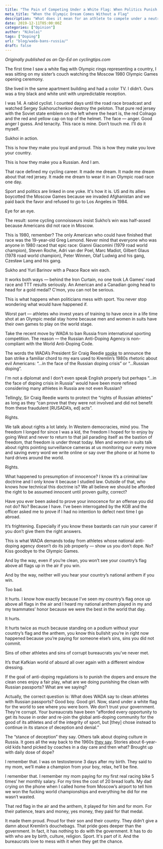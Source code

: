 ```yaml
---
title: "The Pain of Competing Under a White Flag: When Politics Punish Clean Athletes"
meta_title: "When the Olympic Dream Comes Without a Flag"
description: "What does it mean for an athlete to compete under a neutral flag, stripped of national symbols due to political decisions? This post delves into the impact of Olympic bans, questioning why clean athletes pay for bureaucrats’ sins and the cost of forcing them to prove their innocence."
date: 2019-12-11T05:00:00Z
categories: ["Opinion"]
author: "Nikolai"
tags: ["Doping"]
url: "blog/wada-bans-russia/"
draft: false
---
```


*Originally published as an Op-Ed on cyclingtips.com*

The first time I saw a white flag with Olympic rings representing a country, I was sitting on my sister’s couch watching the Moscow 1980 Olympic Games opening ceremony. 

She lived in the same apartment building and had a color TV. I didn’t. Ours was a tiny black and white unit with unpredictable reception.

I was 14. A rabid cyclist. I counted days until the road race broadcast and watched Sergey Sukhoruchenkov destroy the peloton. That pure red jersey with the Soviet state emblem on the left where the heart is, the red Colnago and the red and yellow cap on top of the helmet. The face — anger. Good anger I guess. And tenacity. This race is mine. Don’t touch me. I’ll do it myself.

Sukhoi in action.

This is how they make you loyal and proud. This is how they make you love your country.

This is how they make you a Russian. And I am.

That race defined my cycling career. It made me dream. It made me dream about that red jersey. It made me dream to wear it in an Olympic road race one day.

Sport and politics are linked in one yoke. It's how it is. US and its allies boycotted the Moscow Games because we invaded Afghanistan and we paid back the favor and refused to go to Los Angeles in 1984.

Eye for an eye.

The result: some cycling connoisseurs insist Sukho’s win was half-assed because Americans did not race in Moscow.

This is 1980, remember? The only American who could have finished that race was the 19-year-old Greg Lemond. Never mind that everyone who was anyone in 1980 raced that epic race: Gianni Giacomini (1979 road world champion), Steven Roche, Adri van der Poel, Marc Madiot, Gilbert Glaus (1978 road world champion), Peter Winnen, Olaf Ludwig and his gang, Czesław Lang and his gang.

Sukho and Yuri Barinov with a Peace Race win each.

It works both ways — behind the Iron Curtain, no one took LA Games’ road race and TTT results seriously. An American and a Canadian going head to head for a gold medal? C’mon, you can not be serious.

This is what happens when politicians mess with sport. You never stop wondering what would have happened if. 

Worst part — athletes who invest years of training to have once in a life time shot at an Olympic medal stay home because men and women in suits have their own games to play on the world stage.

Take the recent move by WADA to ban Russia from international sporting competition. The reason — the Russian Anti-Doping Agency is non-compliant with the World Anti-Doping Code.

The words the WADA’s President Sir Craig Reedie [spoke](https://www.wada-ama.org/en/media/news/2019-12/wada-executive-committee-unanimously-endorses-four-year-period-of-non-compliance) to announce the ban strike a familiar chord to my ears used to Kremlin’s 1980s rhetoric about evil Americans: “…in the face of the Russian doping crisis” or “…Russian doping”.

I'm not a diplomat and I don’t even speak English properly but perhaps “…in the face of doping crisis in Russia” would have been more refined considering many athletes in Russia are not even Russian?

Tellingly, Sir Craig Reedie wants to protect the “rights of Russian athletes” as long as they “can prove that they were not involved and did not benefit from these fraudulent [RUSADA’s, ed] acts”.

Rights.

We talk about rights a lot lately. In Western democracies, mind you. The freedom I longed for since I was a kid, the freedom I hoped for to enjoy by going West and never to return to that jail parading itself as the bastion of freedom, that freedom is under threat today. Men and women in suits talk about rights pointing surveillance cameras at us monitoring our every move and saving every word we write online or say over the phone or at home to hard drives around the world.

Rights. 

What happened to presumption of innocence? I know it’s a criminal law doctrine and I only know it because I studied law. Outside of that, who knows how technical this doctrine is? We all believe we should be afforded the right to be assumed innocent until proven guilty, correct?

Have you ever been asked to prove your innocence for an offense you did not do? No? Because I have. I’ve been interrogated by the KGB and the officer asked me to prove if I had no intention to defect next time I go abroad.

It’s frightening. Especially if you know these bastards can ruin your career if you don’t give them the right answers.

This is what WADA demands today from athletes whose national anti-doping agency doesn’t do its job properly — show us you don’t dope. No? Kiss goodbye to the Olympic Games. 

And by the way, even if you’re clean, you won’t see your country’s flag above all flags up in the air if you win.

And by the way, neither will you hear your country’s national anthem if you win.

Too bad.

It hurts. I know how exactly because I’ve seen my country’s flag once up above all flags in the air and I heard my national anthem played in my and my teammates’ honor because we were the best in the world that day.

It hurts.

It hurts twice as much because standing on a podium without your country’s flag and the anthem, you know this bullshit you’re in right now happened because you’re paying for someone else’s sins, sins you did not commit.

Sins of other athletes and sins of corrupt bureaucrats you’ve never met.

It’s that Kafkian world of absurd all over again with a different window dressing. 

If the goal of anti-doping regulations is to punish the dopers and ensure the clean ones enjoy a fair play, what are we doing punishing the clean with Russian passports? What are we saying?

Actually, the correct question is: What does WADA say to clean athletes with Russian passports? Good boy. Good girl. Now, stand under a white flag for the world to see where you were born. We don’t trust your government. They’re corrupt. Your bureaucrats have been “afforded every opportunity to get its house in order and re-join the global anti-doping community for the good of its athletes and of the integrity of sport, but [they] chose instead to continue in its stance of deception and denial.”

The “stance of deception” they say. Others talk about doping culture in Russia. It goes all the way back to the 1960s [they say](/blog/icarus-review/). Stories about 6-year-old kids hand picked by coaches in a day care and then what? Brought up with daily dose of dope?

I remember that. I was on testosterone 3 days after my birth. They said to my mom, we’ll make a champion from your boy, relax, he’ll be fine.

I remember that. I remember my mom paying for my first real racing bike 5 times’ her monthly salary. For my tires the cost of 20 bread loafs. My dad crying on the phone when I called home from Moscow’s airport to tell him we won the fucking world championships and everything he did for me wasn’t wasted.

That red flag in the air and the anthem, it played for him and for mom. For their patience, tears and money, yes money, they paid for that medal. 

It made them proud. Proud for their son and their country. They didn’t give a damn about Kremlin’s douchebags. That pride goes deeper than the government. In fact, it has nothing to do with the government. It has to do with who are by birth, culture, religion. Sport. It's part of it. And the bureaucrats love to mess with it when they get the chance.
